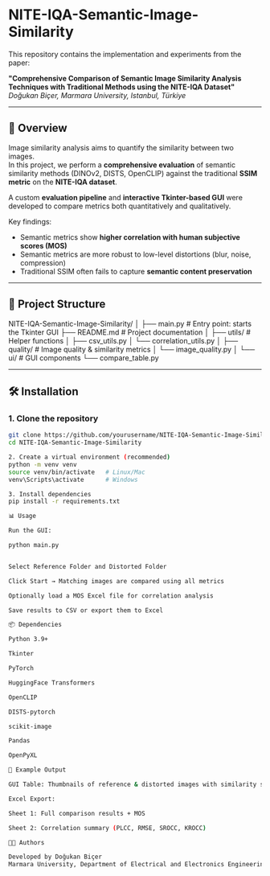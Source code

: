 # NITE-IQA-Semantic-Image-Similarity

This repository contains the implementation and experiments from the paper:  

**"Comprehensive Comparison of Semantic Image Similarity Analysis Techniques with Traditional Methods using the NITE-IQA Dataset"**  
*Doğukan Biçer, Marmara University, Istanbul, Türkiye*  

---

## 🚀 Overview

Image similarity analysis aims to quantify the similarity between two images.  
In this project, we perform a **comprehensive evaluation** of semantic similarity methods (DINOv2, DISTS, OpenCLIP) against the traditional **SSIM metric** on the **NITE-IQA dataset**.  

A custom **evaluation pipeline** and **interactive Tkinter-based GUI** were developed to compare metrics both quantitatively and qualitatively.  

Key findings:  
- Semantic metrics show **higher correlation with human subjective scores (MOS)**  
- Semantic metrics are more robust to low-level distortions (blur, noise, compression)  
- Traditional SSIM often fails to capture **semantic content preservation**  

---

## 📂 Project Structure

NITE-IQA-Semantic-Image-Similarity/
│
├── main.py # Entry point: starts the Tkinter GUI
├── README.md # Project documentation
│
├── utils/ # Helper functions
│ ├── csv_utils.py
│ └── correlation_utils.py
│
├── quality/ # Image quality & similarity metrics
│ └── image_quality.py
│
└── ui/ # GUI components
└── compare_table.py


---

## 🛠️ Installation

### 1. Clone the repository
```bash
git clone https://github.com/yourusername/NITE-IQA-Semantic-Image-Similarity.git
cd NITE-IQA-Semantic-Image-Similarity

2. Create a virtual environment (recommended)
python -m venv venv
source venv/bin/activate   # Linux/Mac
venv\Scripts\activate      # Windows

3. Install dependencies
pip install -r requirements.txt

📊 Usage

Run the GUI:

python main.py


Select Reference Folder and Distorted Folder

Click Start → Matching images are compared using all metrics

Optionally load a MOS Excel file for correlation analysis

Save results to CSV or export them to Excel

📦 Dependencies

Python 3.9+

Tkinter

PyTorch

HuggingFace Transformers

OpenCLIP

DISTS-pytorch

scikit-image

Pandas

OpenPyXL

📖 Example Output

GUI Table: Thumbnails of reference & distorted images with similarity scores

Excel Export:

Sheet 1: Full comparison results + MOS

Sheet 2: Correlation summary (PLCC, RMSE, SROCC, KROCC)

👩‍💻 Authors

Developed by Doğukan Biçer
Marmara University, Department of Electrical and Electronics Engineering